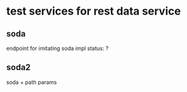 

# test services for rest data service

## soda

endpoint for imitating soda
impl status: ?

## soda2

soda + path params



